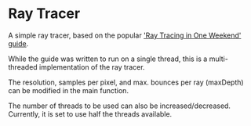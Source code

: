 # Ray Tracer

A simple ray tracer, based on the popular ['Ray Tracing in One Weekend' guide](https://raytracing.github.io/books/RayTracingInOneWeekend.html).

While the guide was written to run on a single thread, this is a multi-threaded implementation of the ray tracer.

The resolution, samples per pixel, and max. bounces per ray (maxDepth) can be modified in the main function.

The number of threads to be used can also be increased/decreased. Currently, it is set to use half the threads available.
